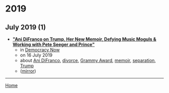 # 2019

## July 2019 (1)

 - [**"Ani DiFranco on Trump, Her New Memoir, Defying Music Moguls & Working with Pete Seeger and Prince"**](https://www.democracynow.org/2019/7/16/ani_difranco_on_trump_her_new)
    - in [Democracy Now](../../../publications/a-e/democracy-now/index.md)
    - on 16 July 2019
    - about [Ani DiFranco](../../../topics/ani-difranco/index.md), [divorce](../../../topics/divorce/index.md), [Grammy Award](../../../topics/grammy-award/index.md), [memoir](../../../topics/memoir/index.md), [separation](../../../topics/separation/index.md), [Trump](../../../topics/trump/index.md)
    - ([mirror](https://web.archive.org/web/*/https://www.democracynow.org/2019/7/16/ani_difranco_on_trump_her_new))

----

[Home](../index.md)
